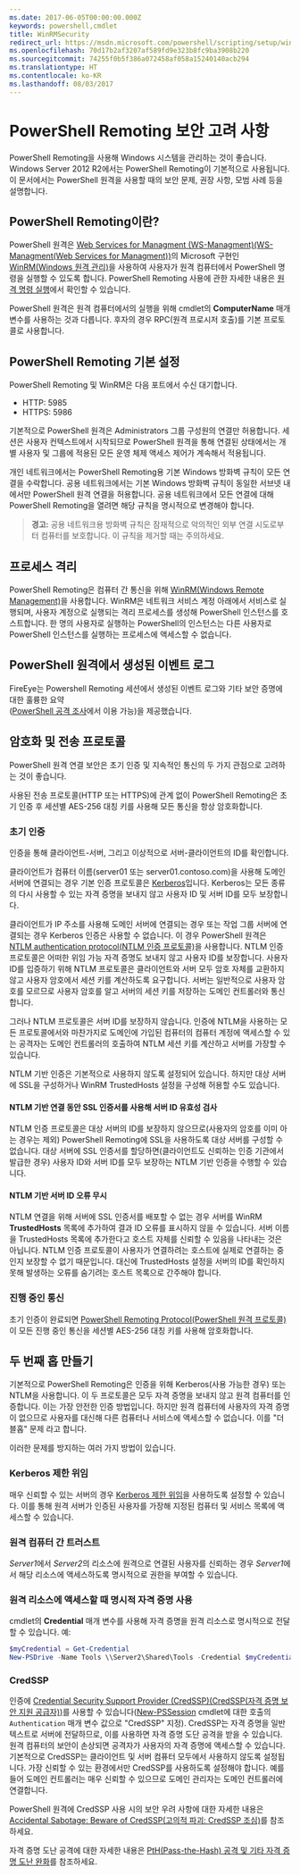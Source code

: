 ```yaml
---
ms.date: 2017-06-05T00:00:00.000Z
keywords: powershell,cmdlet
title: WinRMSecurity
redirect_url: https://msdn.microsoft.com/powershell/scripting/setup/winrmsecurity
ms.openlocfilehash: 70d17b2af3207af589fd9e323b8fc9ba3908b220
ms.sourcegitcommit: 74255f0b5f386a072458af058a15240140acb294
ms.translationtype: HT
ms.contentlocale: ko-KR
ms.lasthandoff: 08/03/2017
---
```

# <a name="powershell-remoting-security-considerations"></a>PowerShell Remoting 보안 고려 사항

PowerShell Remoting을 사용해 Windows 시스템을 관리하는 것이 좋습니다. Windows Server 2012 R2에서는 PowerShell Remoting이 기본적으로 사용됩니다. 이 문서에서는 PowerShell 원격을 사용할 때의 보안 문제, 권장 사항, 모범 사례 등을 설명합니다.

## <a name="what-is-powershell-remoting"></a>PowerShell Remoting이란?

PowerShell 원격은 [Web Services for Managment (WS-Managment)(WS-Managment(Web Services for Managment))](http://www.dmtf.org/sites/default/files/standards/documents/DSP0226_1.2.0.pdf)의 Microsoft 구현인 [WinRM(Windows 원격 관리)](https://msdn.microsoft.com/en-us/library/windows/desktop/aa384426.aspx)을 사용하여 사용자가 원격 컴퓨터에서 PowerShell 명령을 실행할 수 있도록 합니다. PowerShell Remoting 사용에 관한 자세한 내용은 [원격 명령 실행](https://technet.microsoft.com/en-us/library/dd819505.aspx)에서 확인할 수 있습니다.

PowerShell 원격은 원격 컴퓨터에서의 실행을 위해 cmdlet의 **ComputerName** 매개 변수를 사용하는 것과 다릅니다. 후자의 경우 RPC(원격 프로시저 호출)를 기본 프로토콜로 사용합니다.

##  <a name="powershell-remoting-default-settings"></a>PowerShell Remoting 기본 설정

PowerShell Remoting 및 WinRM은 다음 포트에서 수신 대기합니다.

- HTTP: 5985
- HTTPS: 5986

기본적으로 PowerShell 원격은 Administrators 그룹 구성원의 연결만 허용합니다. 세션은 사용자 컨텍스트에서 시작되므로 PowerShell 원격을 통해 연결된 상태에서는 개별 사용자 및 그룹에 적용된 모든 운영 체제 액세스 제어가 계속해서 적용됩니다.

개인 네트워크에서는 PowerShell Remoting용 기본 Windows 방화벽 규칙이 모든 연결을 수락합니다. 공용 네트워크에서는 기본 Windows 방화벽 규칙이 동일한 서브넷 내에서만 PowerShell 원격 연결을 허용합니다. 공용 네트워크에서 모든 연결에 대해 PowerShell Remoting을 열려면 해당 규칙을 명시적으로 변경해야 합니다.

>**경고:** 공용 네트워크용 방화벽 규칙은 잠재적으로 악의적인 외부 연결 시도로부터 컴퓨터를 보호합니다. 이 규칙을 제거할 때는 주의하세요.

## <a name="process-isolation"></a>프로세스 격리

PowerShell Remoting은 컴퓨터 간 통신을 위해 [WinRM(Windows Remote Management)](https://msdn.microsoft.com/en-us/library/windows/desktop/aa384426)을 사용합니다. WinRM은 네트워크 서비스 계정 아래에서 서비스로 실행되며, 사용자 계정으로 실행되는 격리 프로세스를 생성해 PowerShell 인스턴스를 호스트합니다. 한 명의 사용자로 실행하는 PowerShell의 인스턴스는 다른 사용자로 PowerShell 인스턴스를 실행하는 프로세스에 액세스할 수 없습니다.

## <a name="event-logs-generated-by-powershell-remoting"></a>PowerShell 원격에서 생성된 이벤트 로그

FireEye는 Powershell Remoting 세션에서 생성된 이벤트 로그와 기타 보안 증명에 대한 훌륭한 요약  
([PowerShell 공격 조사](https://www.fireeye.com/content/dam/fireeye-www/global/en/solutions/pdfs/wp-lazanciyan-investigating-powershell-attacks.pdf)에서 이용 가능)을 제공했습니다.

## <a name="encryption-and-transport-protocols"></a>암호화 및 전송 프로토콜

PowerShell 원격 연결 보안은 초기 인증 및 지속적인 통신의 두 가지 관점으로 고려하는 것이 좋습니다. 

사용된 전송 프로토콜(HTTP 또는 HTTPS)에 관계 없이 PowerShell Remoting은 초기 인증 후 세션별 AES-256 대칭 키를 사용해 모든 통신을 항상 암호화합니다.
    
### <a name="initial-authentication"></a>초기 인증

인증을 통해 클라이언트-서버, 그리고 이상적으로 서버-클라이언트의 ID를 확인합니다.
    
클라이언트가 컴퓨터 이름(server01 또는 server01.contoso.com)을 사용해 도메인 서버에 연결되는 경우 기본 인증 프로토콜은 [Kerberos](https://msdn.microsoft.com/en-us/library/windows/desktop/aa378747.aspx)입니다.
Kerberos는 모든 종류의 다시 사용할 수 있는 자격 증명을 보내지 않고 사용자 ID 및 서버 ID를 모두 보장합니다.

클라이언트가 IP 주소를 사용해 도메인 서버에 연결되는 경우 또는 작업 그룹 서버에 연결되는 경우 Kerberos 인증은 사용할 수 없습니다. 이 경우 PowerShell 원격은 [NTLM authentication protocol(NTLM 인증 프로토콜)](https://msdn.microsoft.com/en-us/library/windows/desktop/aa378749.aspx)을 사용합니다. NTLM 인증 프로토콜은 어떠한 위임 가능 자격 증명도 보내지 않고 사용자 ID를 보장합니다. 사용자 ID를 입증하기 위해 NTLM 프로토콜은 클라이언트와 서버 모두 암호 자체를 교환하지 않고 사용자 암호에서 세션 키를 계산하도록 요구합니다. 서버는 일반적으로 사용자 암호를 모르므로 사용자 암호를 알고 서버의 세션 키를 저장하는 도메인 컨트롤러와 통신합니다. 
      
그러나 NTLM 프로토콜은 서버 ID를 보장하지 않습니다. 인증에 NTLM을 사용하는 모든 프로토콜에서와 마찬가지로 도메인에 가입된 컴퓨터의 컴퓨터 계정에 액세스할 수 있는 공격자는 도메인 컨트롤러의 호출하여 NTLM 세션 키를 계산하고 서버를 가장할 수 있습니다.

NTLM 기반 인증은 기본적으로 사용하지 않도록 설정되어 있습니다. 하지만 대상 서버에 SSL을 구성하거나 WinRM TrustedHosts 설정을 구성해 허용할 수도 있습니다.
    
#### <a name="using-ssl-certificates-to-validate-server-identity-during-ntlm-based-connections"></a>NTLM 기반 연결 동안 SSL 인증서를 사용해 서버 ID 유효성 검사

NTLM 인증 프로토콜은 대상 서버의 ID를 보장하지 않으므로(사용자의 암호를 이미 아는 경우는 제외) PowerShell Remoting에 SSL을 사용하도록 대상 서버를 구성할 수 없습니다. 대상 서버에 SSL 인증서를 할당하면(클라이언트도 신뢰하는 인증 기관에서 발급한 경우) 사용자 ID와 서버 ID를 모두 보장하는 NTLM 기반 인증을 수행할 수 있습니다.
    
#### <a name="ignoring-ntlm-based-server-identity-errors"></a>NTLM 기반 서버 ID 오류 무시
      
NTLM 연결을 위해 서버에 SSL 인증서를 배포할 수 없는 경우 서버를 WinRM **TrustedHosts** 목록에 추가하여 결과 ID 오류를 표시하지 않을 수 있습니다. 서버 이름을 TrustedHosts 목록에 추가한다고 호스트 자체를 신뢰할 수 있음을 나타내는 것은 아닙니다. NTLM 인증 프로토콜이 사용자가 연결하려는 호스트에 실제로 연결하는 중인지 보장할 수 없기 때문입니다.
대신에 TrustedHosts 설정을 서버의 ID를 확인하지 못해 발생하는 오류를 숨기려는 호스트 목록으로 간주해야 합니다.
    
    
### <a name="ongoing-communication"></a>진행 중인 통신

초기 인증이 완료되면 [PowerShell Remoting Protocol(PowerShell 원격 프로토콜)](https://msdn.microsoft.com/en-us/library/dd357801.aspx)이 모든 진행 중인 통신을 세션별 AES-256 대칭 키를 사용해 암호화합니다.  


## <a name="making-the-second-hop"></a>두 번째 홉 만들기

기본적으로 PowerShell Remoting은 인증을 위해 Kerberos(사용 가능한 경우) 또는 NTLM을 사용합니다. 이 두 프로토콜은 모두 자격 증명을 보내지 않고 원격 컴퓨터를 인증합니다.
이는 가장 안전한 인증 방법입니다. 하지만 원격 컴퓨터에 사용자의 자격 증명이 없으므로 사용자를 대신해 다른 컴퓨터나 서비스에 액세스할 수 없습니다. 이를 "더블홉" 문제 라고 합니다.

이러한 문제를 방지하는 여러 가지 방법이 있습니다.

### <a name="kerberos-constrained-delegation"></a>Kerberos 제한 위임

매우 신뢰할 수 있는 서버의 경우 [Kerberos 제한 위임](https://technet.microsoft.com/en-us/library/cc995228.aspx)을 사용하도록 설정할 수 있습니다. 이를 통해 원격 서버가 인증된 사용자를 가장해 지정된 컴퓨터 및 서비스 목록에 액세스할 수 있습니다.

### <a name="trust-between-remote-computers"></a>원격 컴퓨터 간 트러스트

*Server1*에서 *Server2*의 리소스에 원격으로 연결된 사용자를 신뢰하는 경우 *Server1*에서 해당 리소스에 액세스하도록 명시적으로 권한을 부여할 수 있습니다.

### <a name="use-explicit-credentials-when-accessing-remote-resources"></a>원격 리소스에 액세스할 때 명시적 자격 증명 사용

cmdlet의 **Credential** 매개 변수를 사용해 자격 증명을 원격 리소스로 명시적으로 전달할 수 있습니다. 예:

```powershell
$myCredential = Get-Credential
New-PSDrive -Name Tools \\Server2\Shared\Tools -Credential $myCredential 
```

### <a name="credssp"></a>CredSSP

인증에 [Credential Security Support Provider (CredSSP)(CredSSP(자격 증명 보안 지원 공급자))](https://msdn.microsoft.com/en-us/library/windows/desktop/bb931352.aspx)를 사용할 수 있습니다([New-PSSession](https://technet.microsoft.com/en-us/library/hh849717.aspx) cmdlet에 대한 호출의 `Authentication` 매개 변수 값으로 "CredSSP" 지정). CredSSP는 자격 증명을 일반 텍스트로 서버에 전달하므로, 이를 사용하면 자격 증명 도단 공격을 받을 수 있습니다. 원격 컴퓨터의 보안이 손상되면 공격자가 사용자의 자격 증명에 액세스할 수 있습니다. 기본적으로 CredSSP는 클라이언트 및 서버 컴퓨터 모두에서 사용하지 않도록 설정됩니다. 가장 신뢰할 수 있는 환경에서만 CredSSP를 사용하도록 설정해야 합니다. 예를 들어 도메인 컨트롤러는 매우 신뢰할 수 있으므로 도메인 관리자는 도메인 컨트롤러에 연결합니다.

PowerShell 원격에 CredSSP 사용 시의 보안 우려 사항에 대한 자세한 내용은 [Accidental Sabotage: Beware of CredSSP(고의적 파괴: CredSSP 조심)](http://www.powershellmagazine.com/2014/03/06/accidental-sabotage-beware-of-credssp)를 참조하세요.

자격 증명 도난 공격에 대한 자세한 내용은 [PtH(Pass-the-Hash) 공격 및 기타 자격 증명 도난 완화](https://www.microsoft.com/en-us/download/details.aspx?id=36036)를 참조하세요.








